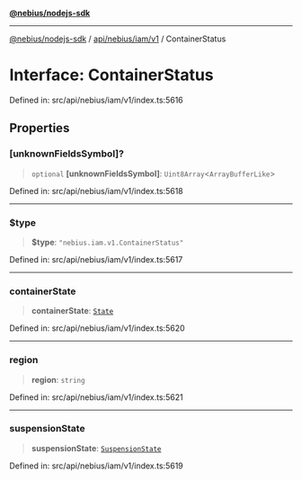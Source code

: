 [**@nebius/nodejs-sdk**](../../../../../README.md)

---

[@nebius/nodejs-sdk](../../../../../README.md) / [api/nebius/iam/v1](../README.md) / ContainerStatus

# Interface: ContainerStatus

Defined in: src/api/nebius/iam/v1/index.ts:5616

## Properties

### \[unknownFieldsSymbol\]?

> `optional` **\[unknownFieldsSymbol\]**: `Uint8Array`\<`ArrayBufferLike`\>

Defined in: src/api/nebius/iam/v1/index.ts:5618

---

### $type

> **$type**: `"nebius.iam.v1.ContainerStatus"`

Defined in: src/api/nebius/iam/v1/index.ts:5617

---

### containerState

> **containerState**: [`State`](../type-aliases/State.md)

Defined in: src/api/nebius/iam/v1/index.ts:5620

---

### region

> **region**: `string`

Defined in: src/api/nebius/iam/v1/index.ts:5621

---

### suspensionState

> **suspensionState**: [`SuspensionState`](../type-aliases/SuspensionState.md)

Defined in: src/api/nebius/iam/v1/index.ts:5619
